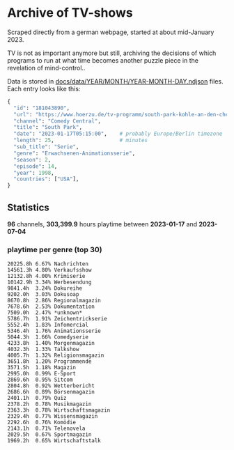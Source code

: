 # Archive of TV-shows

Scraped directly from a german webpage, started at about mid-January 2023.

TV is not as important anymore but still, archiving the decisions of which programs to run at what time
becomes another puzzle piece in the revelation of mind-control.. 

Data is stored in [docs/data/YEAR/MONTH/YEAR-MONTH-DAY.ndjson](docs/data/) files. 
Each entry looks like this:

```python
{
  "id": "181043890", 
  "url": "https://www.hoerzu.de/tv-programm/south-park-kohle-an-den-chefkoch/bid_181043890/", 
  "channel": "Comedy Central", 
  "title": "South Park", 
  "date": "2023-01-17T05:15:00",    # probably Europe/Berlin timezone 
  "length": 25,                     # minutes 
  "sub_title": "Serie", 
  "genre": "Erwachsenen-Animationsserie", 
  "season": 2, 
  "episode": 14, 
  "year": 1998, 
  "countries": ["USA"],
}
```

## Statistics

**96** channels, **303,399.9** hours playtime between **2023-01-17** and **2023-07-04**


### playtime per genre (top 30)

    20225.8h 6.67% Nachrichten
    14561.3h 4.80% Verkaufsshow
    12132.8h 4.00% Krimiserie
    10142.9h 3.34% Werbesendung
    9841.4h  3.24% Dokureihe
    9202.0h  3.03% Dokusoap
    8670.8h  2.86% Regionalmagazin
    7678.6h  2.53% Dokumentation
    7509.0h  2.47% *unknown*
    5786.7h  1.91% Zeichentrickserie
    5552.4h  1.83% Infomercial
    5346.4h  1.76% Animationsserie
    5044.3h  1.66% Comedyserie
    4233.8h  1.40% Morgenmagazin
    4032.3h  1.33% Talkshow
    4005.7h  1.32% Religionsmagazin
    3651.8h  1.20% Programmende
    3571.5h  1.18% Magazin
    2995.0h  0.99% E-Sport
    2869.6h  0.95% Sitcom
    2804.8h  0.92% Wetterbericht
    2686.6h  0.89% Börsenmagazin
    2401.1h  0.79% Quiz
    2378.2h  0.78% Musikmagazin
    2363.3h  0.78% Wirtschaftsmagazin
    2329.4h  0.77% Wissensmagazin
    2292.6h  0.76% Komödie
    2143.1h  0.71% Telenovela
    2029.5h  0.67% Sportmagazin
    1969.2h  0.65% Wirtschaftstalk
